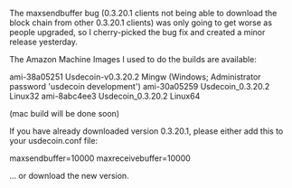 The maxsendbuffer bug (0.3.20.1 clients not being able to download the block chain from other 0.3.20.1 clients) was only going to get
worse as people upgraded, so I cherry-picked the bug fix and created a minor release yesterday.

The Amazon Machine Images I used to do the builds are available:

  ami-38a05251   Usdecoin-v0.3.20.2 Mingw    (Windows; Administrator password 'usdecoin development')
  ami-30a05259   Usdecoin_0.3.20.2 Linux32
  ami-8abc4ee3   Usdecoin_0.3.20.2 Linux64

(mac build will be done soon)

If you have already downloaded version 0.3.20.1, please either add this to your usdecoin.conf file:

  maxsendbuffer=10000
  maxreceivebuffer=10000

... or download the new version.
